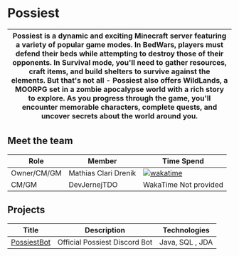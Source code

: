 # Possiest
|Possiest is a dynamic and exciting Minecraft server featuring a variety of popular game modes. In BedWars, players must defend their beds while attempting to destroy those of their opponents. In Survival mode, you'll need to gather resources, craft items, and build shelters to survive against the elements. But that's not all - Possiest also offers WildLands, a MOORPG set in a zombie apocalypse world with a rich story to explore. As you progress through the game, you'll encounter memorable characters, complete quests, and uncover secrets about the world around you.|
|----|

## Meet the team

| Role | Member | Time Spend |
|-----| ----- | -----------|
| Owner/CM/GM | Mathias Clari Drenik | [![wakatime](https://wakatime.com/badge/user/190d7e17-9dae-4f59-a20c-4d8593b186db.svg)](https://wakatime.com/@190d7e17-9dae-4f59-a20c-4d8593b186db) |
| CM/GM | DevJernejTDO | WakaTime Not provided |



## Projects

| Title | Description  | Technologies |
| ----- | -----------  | ------------ |
| [PossiestBot](https://discord.possiest.com) | Official Possiest Discord Bot | Java, SQL , JDA |
